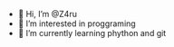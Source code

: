 - 👋 Hi, I’m @Z4ru 
- 👀 I’m interested in proggraming
- 🌱 I’m currently learning phython and git 

<!---
Z4ru/Z4ru is a ✨ special ✨ repository because its `README.md` (this file) appears on your GitHub profile.
You can click the Preview link to take a look at your changes.
--->
